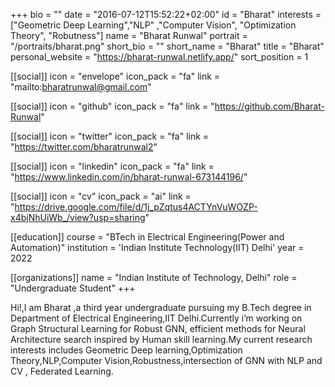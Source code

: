 +++
bio = ""
date = "2016-07-12T15:52:22+02:00"
id = "Bharat"
interests = ["Geometric Deep Learning","NLP" ,"Computer Vision", "Optimization Theory", "Robutness"]
name = "Bharat Runwal"
portrait = "/portraits/bharat.png"
short_bio = ""
short_name = "Bharat"
title = "Bharat"
personal_website = "https://bharat-runwal.netlify.app/"
sort_position = 1

[[social]]
    icon = "envelope"
    icon_pack = "fa"
    link = "mailto:bharatrunwal@gmail.com"


[[social]]
    icon = "github"
    icon_pack = "fa"
    link = "https://github.com/Bharat-Runwal"

[[social]]
    icon = "twitter"
    icon_pack = "fa"
    link = "https://twitter.com/bharatrunwal2"

[[social]]
    icon = "linkedin"
    icon_pack = "fa"
    link = "https://www.linkedin.com/in/bharat-runwal-673144196/"

[[social]]
    icon = "cv"
    icon_pack = "ai"
    link = "https://drive.google.com/file/d/1j_pZqtus4ACTYnVuWOZP-x4bjNhUiWb_/view?usp=sharing"

[[education]]
    course = "BTech in Electrical Engineering(Power and Automation)"
    institution = 'Indian Institute Technology(IIT) Delhi'
    year = 2022

[[organizations]]
    name = "Indian Institute of Technology, Delhi"
    role = "Undergraduate Student"
+++

Hi!,I am Bharat ,a third year undergraduate pursuing my B.Tech degree in Department of Electrical Engineering,IIT Delhi.Currently i’m working on Graph Structural Learning for Robust GNN, efficient methods for Neural Architecture search inspired by Human skill learning.My current research interests includes Geometric Deep learning,Optimization Theory,NLP,Computer Vision,Robustness,intersection of GNN with NLP and CV , Federated Learning.

<link rel="stylesheet" href="https://cdn.jsdelivr.net/gh/jpswalsh/academicons@1/css/academicons.min.css">
